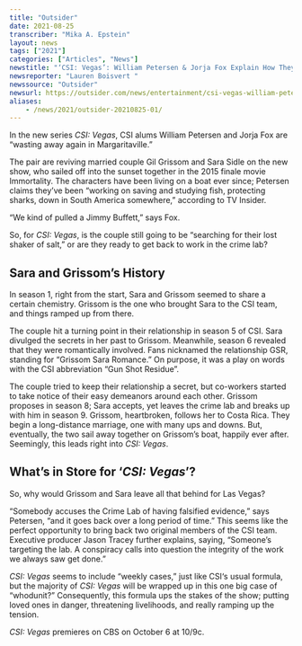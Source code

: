 ```yaml
---
title: "Outsider"
date: 2021-08-25
transcriber: "Mika A. Epstein"
layout: news
tags: ["2021"]
categories: ["Articles", "News"]
newstitle: "‘CSI: Vegas’: William Petersen & Jorja Fox Explain How They ‘Pulled a Jimmy Buffett’ for New Show"
newsreporter: "Lauren Boisvert "
newssource: "Outsider"
newsurl: https://outsider.com/news/entertainment/csi-vegas-william-petersen-jorja-fox-explain-how-they-pulled-jimmy-buffett-for-new-show/
aliases:
    - /news/2021/outsider-20210825-01/
---
```


In the new series _CSI: Vegas_, CSI alums William Petersen and Jorja Fox are “wasting away again in Margaritaville.”

The pair are reviving married couple Gil Grissom and Sara Sidle on the new show, who sailed off into the sunset together in the 2015 finale movie Immortality. The characters have been living on a boat ever since; Petersen claims they’ve been “working on saving and studying fish, protecting sharks, down in South America somewhere,” according to TV Insider.

“We kind of pulled a Jimmy Buffett,” says Fox.

So, for _CSI: Vegas_, is the couple still going to be “searching for their lost shaker of salt,” or are they ready to get back to work in the crime lab?

## Sara and Grissom’s History

In season 1, right from the start, Sara and Grissom seemed to share a certain chemistry. Grissom is the one who brought Sara to the CSI team, and things ramped up from there.

The couple hit a turning point in their relationship in season 5 of CSI. Sara divulged the secrets in her past to Grissom. Meanwhile, season 6 revealed that they were romantically involved. Fans nicknamed the relationship GSR, standing for “Grissom Sara Romance.” On purpose, it was a play on words with the CSI abbreviation “Gun Shot Residue”.

The couple tried to keep their relationship a secret, but co-workers started to take notice of their easy demeanors around each other. Grissom proposes in season 8; Sara accepts, yet leaves the crime lab and breaks up with him in season 9. Grissom, heartbroken, follows her to Costa Rica. They begin a long-distance marriage, one with many ups and downs. But, eventually, the two sail away together on Grissom’s boat, happily ever after. Seemingly, this leads right into _CSI: Vegas_.

## What’s in Store for ‘_CSI: Vegas_’?

So, why would Grissom and Sara leave all that behind for Las Vegas?

“Somebody accuses the Crime Lab of having falsified evidence,” says Petersen, “and it goes back over a long period of time.” This seems like the perfect opportunity to bring back two original members of the CSI team. Executive producer Jason Tracey further explains, saying, “Someone’s targeting the lab. A conspiracy calls into question the integrity of the work we always saw get done.”

_CSI: Vegas_ seems to include “weekly cases,” just like CSI‘s usual formula, but the majority of _CSI: Vegas_ will be wrapped up in this one big case of “whodunit?” Consequently, this formula ups the stakes of the show; putting loved ones in danger, threatening livelihoods, and really ramping up the tension.

_CSI: Vegas_ premieres on CBS on October 6 at 10/9c.
